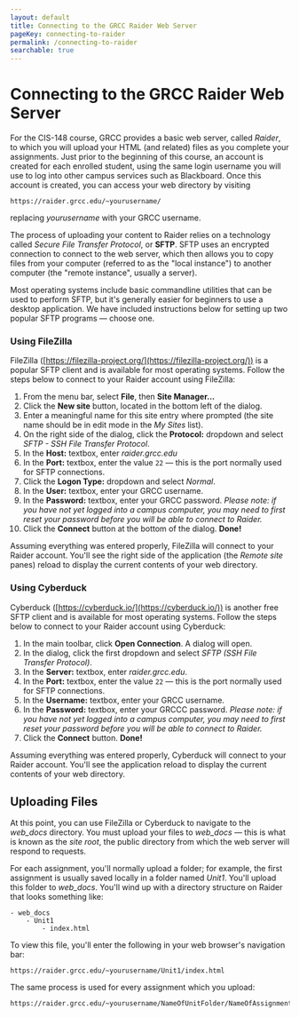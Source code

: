 ```yaml
---
layout: default
title: Connecting to the GRCC Raider Web Server
pageKey: connecting-to-raider
permalink: /connecting-to-raider
searchable: true
---
```


# Connecting to the GRCC Raider Web Server

For the CIS-148 course, GRCC provides a basic web server, called _Raider_, to which you will upload your HTML (and related) files as you complete your assignments. 
Just prior to the beginning of this course, an account is created for each enrolled student, using the same login username you will use to log into other campus services 
such as Blackboard. Once this account is created, you can access your web directory by visiting 

```http
https://raider.grcc.edu/~yourusername/
```

replacing _yourusername_ with your GRCC username.

The process of uploading your content to Raider relies on a technology called _Secure File Transfer Protocol_, or **SFTP**. SFTP uses an encrypted connection to connect 
to the web server, which then allows you to copy files from your computer (referred to as the "local instance") to another computer (the "remote instance", usually a server). 

Most operating systems include basic commandline utilities that can be used to perform SFTP, but it's generally easier for beginners to use a desktop application. We have included 
instructions below for setting up two popular SFTP programs &mdash; choose one.

### Using FileZilla

FileZilla ([https://filezilla-project.org/](https://filezilla-project.org/)) is a popular SFTP client and is available for most operating systems. Follow the steps below to connect to your Raider account using FileZilla:

1. From the menu bar, select **File**, then **Site Manager...**
2. Click the **New site** button, located in the bottom left of the dialog.
3. Enter a meaningful name for this site entry where prompted (the site name should be in edit mode in the _My Sites_ list).
4. On the right side of the dialog, click the **Protocol:** dropdown and select _SFTP - SSH File Transfer Protocol_.
5. In the **Host:** textbox, enter _raider.grcc.edu_
6. In the **Port:** textbox, enter the value `22` &mdash; this is the port normally used for SFTP connections.
6. Click the **Logon Type:** dropdown and select _Normal_.
7. In the **User:** textbox, enter your GRCC username.
8. In the **Password:** textbox, enter your GRCC password. _Please note: if you have not yet logged into a campus computer, you may need to first reset your password before you will
be able to connect to Raider._
9. Click the **Connect** button at the bottom of the dialog. **Done!**

Assuming everything was entered properly, FileZilla will connect to your Raider account. You'll see the right side of the application (the _Remote site_ panes) reload to display the current contents of your web directory.

### Using Cyberduck

Cyberduck ([https://cyberduck.io/](https://cyberduck.io/)) is another free SFTP client and is available for most operating systems. Follow the steps below to connect to your Raider account using Cyberduck:

1. In the main toolbar, click **Open Connection**. A dialog will open.
2. In the dialog, click the first dropdown and select _SFTP (SSH File Transfer Protocol)_.
3. In the **Server:** textbox, enter _raider.grcc.edu_.
4. In the **Port:** textbox, enter the value `22` &mdash; this is the port normally used for SFTP connections.
5. In the **Username:** textbox, enter your GRCC username.
6. In the **Password:** textbox, enter your GRCCC password. _Please note: if you have not yet logged into a campus computer, you may need to first reset your password before you will
be able to connect to Raider._
7. Click the **Connect** button. **Done!**

Assuming everything was entered properly, Cyberduck will connect to your Raider account. You'll see the application reload to display the current contents of your web directory.

## Uploading Files

At this point, you can use FileZilla or Cyberduck to navigate to the *web_docs* directory. You must upload your files to *web_docs* &mdash; this is what is known as the _site root_, the public directory from which the web server will respond to requests.

For each assignment, you'll normally upload a folder; for example, the first assignment is usually saved locally in a folder named _Unit1_. You'll upload this folder to *web_docs*. 
You'll wind up with a directory structure on Raider that looks something like:

```
- web_docs
    - Unit1
        - index.html
```

To view this file, you'll enter the following in your web browser's navigation bar:

```http
https://raider.grcc.edu/~yourusername/Unit1/index.html
```

The same process is used for every assignment which you upload:

```http
https://raider.grcc.edu/~yourusername/NameOfUnitFolder/NameOfAssignmentFile.html
```